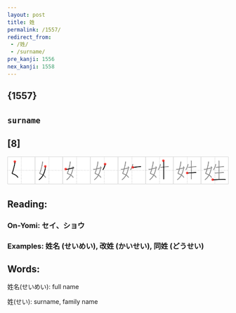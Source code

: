 ```yaml
---
layout: post
title: 姓
permalink: /1557/
redirect_from:
 - /姓/
 - /surname/
pre_kanji: 1556
nex_kanji: 1558
---
```


## {1557}

## `surname`

## [8]

<div class="stroke"><img src="../images/E5A793.png" /></div>

## Reading:

### On-Yomi: セイ、ショウ

### Examples: 姓名 (せいめい), 改姓 (かいせい), 同姓 (どうせい)

## Words:

姓名(せいめい): full name

姓(せい): surname, family name
